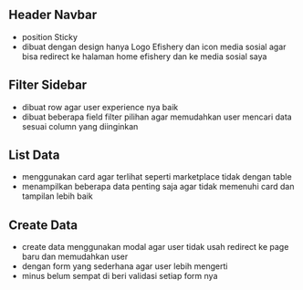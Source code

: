 ## Header Navbar

- position Sticky 
- dibuat dengan design hanya Logo Efishery dan icon media sosial agar bisa redirect ke halaman home efishery dan ke media sosial saya

## Filter Sidebar

- dibuat row agar user experience nya baik
- dibuat beberapa field filter pilihan agar memudahkan user mencari data sesuai column yang diinginkan

## List Data

- menggunakan card agar terlihat seperti marketplace tidak dengan table
- menampilkan beberapa data penting saja agar tidak memenuhi card dan tampilan lebih baik

## Create Data

- create data menggunakan modal agar user tidak usah redirect ke page baru dan memudahkan user
- dengan form yang sederhana agar user lebih mengerti
- minus belum sempat di beri validasi setiap form nya

